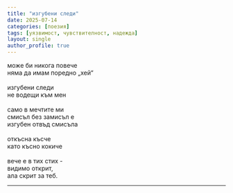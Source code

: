 ```yaml
---
title: "изгубени следи"
date: 2025-07-14
categories: [поезия]
tags: [уязвимост, чувствителност, надежда]
layout: single
author_profile: true
---
```

<div class="poem3">

може би никога повече<br/>
няма да имам поредно „хей“<br/>
<br/>
изгубени следи<br/>
не водещи към мен<br/>
<br/>
само в мечтите ми<br/>
смисъл без замисъл е<br/>
изгубен отвъд смисъла<br/>
<br/>
откъсна късче<br/>
като късно кокиче<br/>
<br/>
вече е в тих стих - <br/>
видимо открит, <br/>
ала скрит за теб.<br/>

</div>
<hr/>